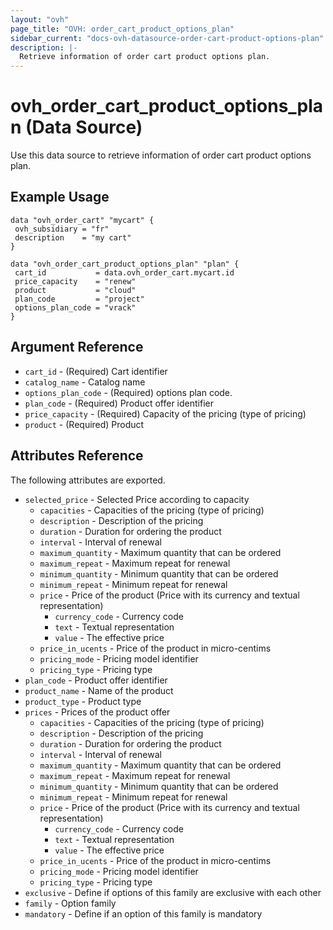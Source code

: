 ```yaml
---
layout: "ovh"
page_title: "OVH: order_cart_product_options_plan"
sidebar_current: "docs-ovh-datasource-order-cart-product-options-plan"
description: |-
  Retrieve information of order cart product options plan.
---
```


# ovh_order_cart_product_options_plan (Data Source)

Use this data source to retrieve information of order cart product options plan.

## Example Usage

```hcl
data "ovh_order_cart" "mycart" {
 ovh_subsidiary = "fr"
 description    = "my cart"
}

data "ovh_order_cart_product_options_plan" "plan" {
 cart_id           = data.ovh_order_cart.mycart.id
 price_capacity    = "renew"
 product           = "cloud"
 plan_code         = "project"
 options_plan_code = "vrack"
}
```

## Argument Reference

* `cart_id` - (Required) Cart identifier
* `catalog_name` - Catalog name
* `options_plan_code` - (Required) options plan code.
* `plan_code` - (Required) Product offer identifier
* `price_capacity` - (Required) Capacity of the pricing (type of pricing)
* `product` - (Required) Product

## Attributes Reference

The following attributes are exported.

* `selected_price` - Selected Price according to capacity
  * `capacities` - Capacities of the pricing (type of pricing)
  * `description` - Description of the pricing
  * `duration` - Duration for ordering the product
  * `interval` - Interval of renewal
  * `maximum_quantity` - Maximum quantity that can be ordered
  * `maximum_repeat` - Maximum repeat for renewal
  * `minimum_quantity` - Minimum quantity that can be ordered
  * `minimum_repeat` - Minimum repeat for renewal
  * `price` - Price of the product (Price with its currency and textual representation)
    * `currency_code` - Currency code
    * `text` - Textual representation
    * `value` - The effective price
  * `price_in_ucents` - Price of the product in micro-centims
  * `pricing_mode` - Pricing model identifier
  * `pricing_type` - Pricing type
* `plan_code` - Product offer identifier
* `product_name` - Name of the product
* `product_type` - Product type
* `prices` - Prices of the product offer
  * `capacities` - Capacities of the pricing (type of pricing)
  * `description` - Description of the pricing
  * `duration` - Duration for ordering the product
  * `interval` - Interval of renewal
  * `maximum_quantity` - Maximum quantity that can be ordered
  * `maximum_repeat` - Maximum repeat for renewal
  * `minimum_quantity` - Minimum quantity that can be ordered
  * `minimum_repeat` - Minimum repeat for renewal
  * `price` - Price of the product (Price with its currency and textual representation)
    * `currency_code` - Currency code
    * `text` - Textual representation
    * `value` - The effective price
  * `price_in_ucents` - Price of the product in micro-centims
  * `pricing_mode` - Pricing model identifier
  * `pricing_type` - Pricing type
* `exclusive` - Define if options of this family are exclusive with each other
* `family` - Option family
* `mandatory` - Define if an option of this family is mandatory
